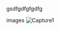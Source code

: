 gsdfgdfgfgdfg

images
![Capture1](https://github.com/pradeepyalamasetti/SeleniumNotes/assets/105592177/7be3d01a-4f0c-4eab-98e9-dd0bc653099b)
